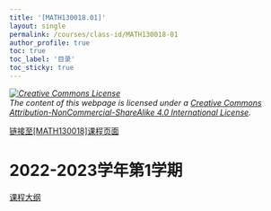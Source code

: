 ```yaml
---
title: '[MATH130018.01]'
layout: single
permalink: /courses/class-id/MATH130018-01
author_profile: true
toc: true
toc_label: '目录'
toc_sticky: true
---
```


<div class='notice--warning'>
	<p><i><a rel='license' href='http://creativecommons.org/licenses/by-nc-sa/4.0/'><img alt='Creative Commons License' style='border-width:0' src='https://i.creativecommons.org/l/by-nc-sa/4.0/88x31.png' /></a><br /> The content of this webpage is licensed under a <a rel='license' href='http://creativecommons.org/licenses/by-nc-sa/4.0/'>Creative Commons Attribution-NonCommercial-ShareAlike 4.0 International License</a>.</i></p>
</div>

<a href='https://fdu-math.github.io/courses/MATH130018'>链接至[MATH130018]课程页面<a>

# 2022-2023学年第1学期

<a href='../courses/syllabus/MATH130018.01-2022-2023-1 (Encrypted).pdf'>课程大纲</a>